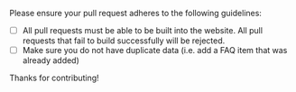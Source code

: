 Please ensure your pull request adheres to the following guidelines:

- [ ] All pull requests must be able to be built into the website. All pull requests that fail to build successfully will be rejected.
- [ ] Make sure you do not have duplicate data (i.e. add a FAQ item that was already added)

Thanks for contributing!